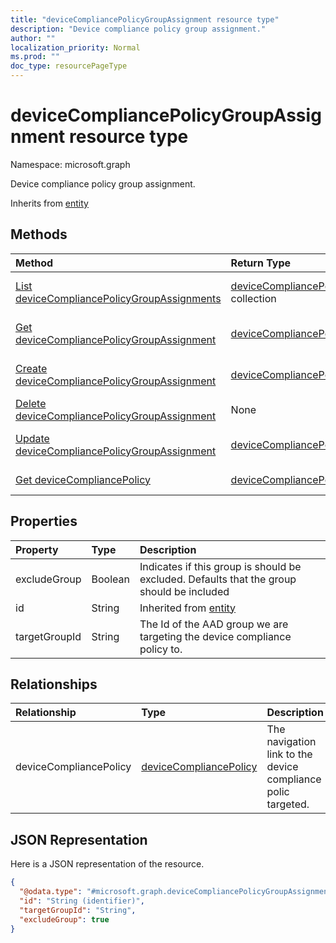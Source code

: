```yaml
---
title: "deviceCompliancePolicyGroupAssignment resource type"
description: "Device compliance policy group assignment."
author: ""
localization_priority: Normal
ms.prod: ""
doc_type: resourcePageType
---
```


# deviceCompliancePolicyGroupAssignment resource type


Namespace: microsoft.graph

Device compliance policy group assignment.


Inherits from [entity](../resources/entity.md)

## Methods
|Method|Return Type|Description|
|:---|:---|:---|
|[List deviceCompliancePolicyGroupAssignments](../api/devicecompliancepolicygroupassignment-list.md)|[deviceCompliancePolicyGroupAssignment](../resources/devicecompliancepolicygroupassignment.md) collection|List properties and relationships of the [deviceCompliancePolicyGroupAssignment](../resources/devicecompliancepolicygroupassignment.md) objects.|
|[Get deviceCompliancePolicyGroupAssignment](../api/devicecompliancepolicygroupassignment-get.md)|[deviceCompliancePolicyGroupAssignment](../resources/devicecompliancepolicygroupassignment.md)|Read properties and relationships of the [deviceCompliancePolicyGroupAssignment](../resources/devicecompliancepolicygroupassignment.md) object.|
|[Create deviceCompliancePolicyGroupAssignment](../api/devicecompliancepolicygroupassignment-create.md)|[deviceCompliancePolicyGroupAssignment](../resources/devicecompliancepolicygroupassignment.md)|Create a new [deviceCompliancePolicyGroupAssignment](../resources/devicecompliancepolicygroupassignment.md) object.|
|[Delete deviceCompliancePolicyGroupAssignment](../api/devicecompliancepolicygroupassignment-delete.md)|None|Deletes a [deviceCompliancePolicyGroupAssignment](../resources/devicecompliancepolicygroupassignment.md).|
|[Update deviceCompliancePolicyGroupAssignment](../api/devicecompliancepolicygroupassignment-update.md)|[deviceCompliancePolicyGroupAssignment](../resources/devicecompliancepolicygroupassignment.md)|Update the properties of a [deviceCompliancePolicyGroupAssignment](../resources/devicecompliancepolicygroupassignment.md) object.|
|[Get deviceCompliancePolicy](../api/devicecompliancepolicy-get.md)|[deviceCompliancePolicy](../resources/devicecompliancepolicy.md)|Read properties and relationships of the [deviceCompliancePolicy](../resources/devicecompliancepolicy.md) object.|

## Properties
|Property|Type|Description|
|:---|:---|:---|
|excludeGroup|Boolean|Indicates if this group is should be excluded. Defaults that the group should be included|
|id|String| Inherited from [entity](../resources/entity.md)|
|targetGroupId|String|The Id of the AAD group we are targeting the device compliance policy to.|

## Relationships
|Relationship|Type|Description|
|:---|:---|:---|
|deviceCompliancePolicy|[deviceCompliancePolicy](../resources/devicecompliancepolicy.md)|The navigation link to the  device compliance polic targeted.|

## JSON Representation
Here is a JSON representation of the resource.
<!-- {
  "blockType": "resource",
  "keyProperty": "id",
  "@odata.type": "microsoft.graph.deviceCompliancePolicyGroupAssignment",
  "baseType": "microsoft.graph.entity",
  "openType": false
}
-->
``` json
{
  "@odata.type": "#microsoft.graph.deviceCompliancePolicyGroupAssignment",
  "id": "String (identifier)",
  "targetGroupId": "String",
  "excludeGroup": true
}
```

